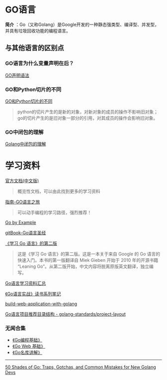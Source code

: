 # GO语言
**简介** ：Go（又称Golang）是Google开发的一种静态强类型、编译型、并发型，并具有垃圾回收功能的编程语言。

## 与其他语言的区别点 
### GO语言为什么变量声明在后？
[GO声明语法](https://link.zhihu.com/?target=https%3A//blog.golang.org/gos-declaration-syntax)

### GO和Python切片的不同
[GO和Python切片的不同](https://my.oschina.net/liudiwu/blog/311830)
> python的切片产生的是新的对象，对新对象的成员的操作不影响旧对象；go的切片产生的是旧对象一部分的引用，对其成员的操作会影响旧对象。

### GO中闭包的理解
[Golang中闭包的理解](https://blog.csdn.net/qq_35976351/article/details/81986496)

# 学习资料

[官方文档(中文版)](https://go-zh.org/doc/)
> 概览性文档，可以由此找到更多的学习资料

[指南-GO语言之旅](https://tour.go-zh.org/welcome/1)
> 可以动手编程的学习路径，强烈推荐！

[Go by Example](https://gobyexample.com/)

[gitBook-Go语言圣经](https://legacy.gitbook.com/book/yar999/gopl-zh/details)

[《学习 Go 语言》的第二版](https://github.com/mikespook/Learning-Go-zh-cn)
> 这是《学习 Go 语言》的第二版。这是一本关于来自 Google 的 Go 语言的快速入门。本书的第一版翻译自 Miek Gieben 开始于 2010 年的开源书籍 “Leaning Go”。从第二版开始，中文内容将脱离原版英文翻译，独立编写。

[Go语言学习资料汇总](https://go.wuhaolin.cn/)

[《Go语言实战》读书系列笔记](https://www.flysnow.org/2017/01/05/install-golang.html)

[build-web-application-with-golang](https://github.com/astaxie/build-web-application-with-golang)

[Go语言项目推荐目录结构 - golang-standards/project-layout](https://github.com/golang-standards/project-layout)

### 无闻合集
* [《Go编程基础》](https://github.com/Unknwon/go-fundamental-programming)
* [《Go Web 基础》](https://github.com/Unknwon/go-web-foundation)
* [《Go名库讲解》](https://github.com/Unknwon/go-rock-libraries-showcases)

--- 
[50 Shades of Go: Traps, Gotchas, and Common Mistakes for New Golang Devs](http://devs.cloudimmunity.com/gotchas-and-common-mistakes-in-go-golang/index.html)
